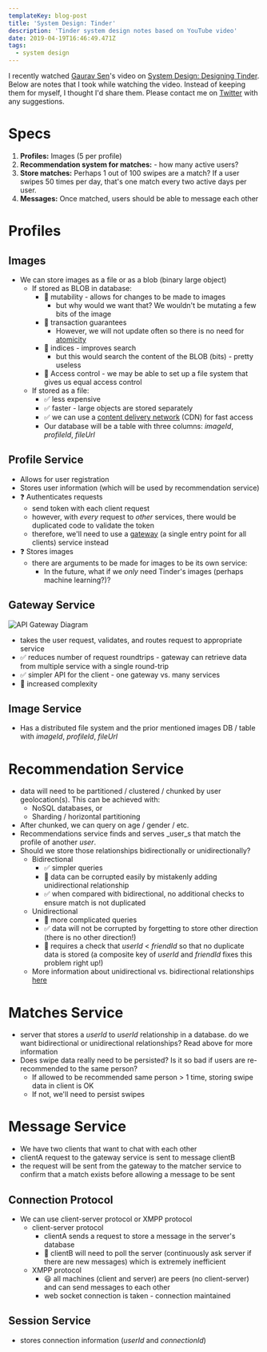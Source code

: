 ```yaml
---
templateKey: blog-post
title: 'System Design: Tinder'
description: 'Tinder system design notes based on YouTube video'
date: 2019-04-19T16:46:49.471Z
tags:
  - system design
---
```

I recently watched [Gaurav Sen](https://www.youtube.com/channel/UCRPMAqdtSgd0Ipeef7iFsKw)'s video on [System Design: Designing Tinder](https://www.youtube.com/watch?v=tndzLznxq40). Below are notes that I took while watching the video. Instead of keeping them for myself, I thought I'd share them. Please contact me on [Twitter](https://twitter.com/AryanJabbari) with any suggestions.

# Specs

1. **Profiles:** Images (5 per profile)
2. **Recommendation system for matches:**  - how many active users?
3. **Store matches:** Perhaps 1 out of 100 swipes are a match? If a user swipes 50 times per day, that's one match every two active days per user.
4. **Messages:** Once matched, users should be able to message each other

# Profiles

## Images

* We can store images as a file or as a blob (binary large object)
  * If stored as BLOB in database:
      * 🚫 mutability - allows for changes to be made to images
          * but why would we want that? We wouldn't be mutating a few bits of the image
      * 🚫 transaction guarantees
          * However, we will not update often so there is no need for [atomicity](https://en.wikipedia.org/wiki/Atomicity_(database_systems))
      * 🚫 indices - improves search
          * but this would search the content of the BLOB (bits) - pretty useless
      * 🚫 Access control - we may be able to set up a file system that gives us equal access control
  * If stored as a file:
      * ✅ less expensive
      * ✅ faster - large objects are stored separately
      * ✅ we can use a [content delivery network](https://en.wikipedia.org/wiki/Content_delivery_network) (CDN) for fast access
      * Our database will be a table with three columns: _imageId_, _profileId_, _fileUrl_

## Profile Service

* Allows for user registration
* Stores user information (which will be used by recommendation service)
* ❓ Authenticates requests
  * send token with each client request
  * however, with _every_ request to _other_ services, there would be duplicated code to validate the token
  * therefore, we'll need to use a [gateway](https://microservices.io/patterns/apigateway.html) (a single entry point for all clients) service instead
* ❓ Stores images
  * there are arguments to be made for images to be its own service:
      * In the future, what if we _only_ need Tinder's images (perhaps machine learning?)?

## Gateway Service

![API Gateway Diagram](/img/apigateway.png "API Gateway basic diagram")

* takes the user request, validates, and routes request to appropriate service
* ✅ reduces number of request roundtrips - gateway can retrieve data from multiple service with a single round-trip
* ✅ simpler API for the client - one gateway vs. many services
* 🚫 increased complexity

## Image Service

* Has a distributed file system and the prior mentioned images DB / table with _imageId_, _profileId_, _fileUrl_

# Recommendation Service

* data will need to be partitioned / clustered / chunked by user geolocation(s). This can be achieved with:
  * NoSQL databases, or
  * Sharding / horizontal partitioning
* After chunked, we can query on age / gender / etc.
* Recommendations service finds and serves _user_s that match the profile of another _user_.
* Should we store those relationships bidirectionally or unidirectionally?
  * Bidirectional
      * ✅ simpler queries
      * 🚫 data can be corrupted easily by mistakenly adding unidirectional relationship
      * ✅ when compared with bidirectional, no additional checks to ensure match is not duplicated
  * Unidirectional
      * 🚫 more complicated queries
      * ✅ data will not be corrupted by forgetting to store other direction (there is no other direction!)
      * 🚫 requires a check that _userId_ < _friendId_ so that no duplicate data is stored (a composite key of _userId_ and _friendId_ fixes this problem right up!)
  * More information about unidirectional vs. bidirectional relationships [here](https://stackoverflow.com/questions/10807900/how-to-store-bidirectional-relationships-in-a-rdbms-like-mysql)

# Matches Service

* server that stores a _userId_ to _userId_ relationship in a database. do we want bidirectional or unidirectional relationships? Read above for more information
* Does swipe data really need to be persisted? Is it so bad if users are re-recommended to the same person?
  * If allowed to be recommended same person > 1 time, storing swipe data in client is OK
  * If not, we'll need to persist swipes

# Message Service

* We have two clients that want to chat with each other
* clientA request to the gateway service is sent to message clientB
* the request will be sent from the gateway to the matcher service to confirm that a match exists before allowing a message to be sent

## Connection Protocol

* We can use client-server protocol or XMPP protocol
  * client-server protocol
      * clientA sends a request to store a message in the server's database
      * 🤮 clientB will need to poll the server (continuously ask server if there are new messages) which is extremely inefficient
  * XMPP protocol
      * 😃 all machines (client and server) are peers (no client-server) and can send messages to each other
      * web socket connection is taken - connection maintained

## Session Service

* stores connection information (_userId_ and _connectionId_)
